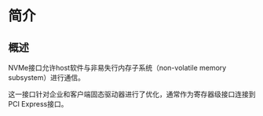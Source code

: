 # 简介

## 概述
  NVMe接口允许host软件与非易失行内存子系统（non-volatile memory subsystem）进行通信。
  
  这一接口针对企业和客户端固态驱动器进行了优化，通常作为寄存器级接口连接到PCI Express接口。

